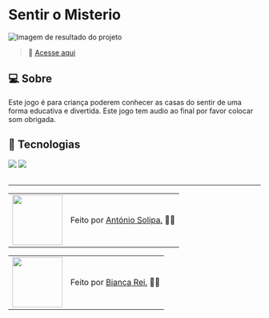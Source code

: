 # Sentir o Misterio

![Imagem de resultado do projeto](#)
<br>

> 🚀 <a href="https://sentir-o-misterio.vercel.app/">Acesse aqui</a>

## 💻 Sobre

Este jogo é para criança poderem conhecer as casas do sentir de uma forma educativa e divertida.
Este jogo tem audio ao final por favor colocar som obrigada.

## 🧠 Tecnologias

<div>
    <img src="https://img.shields.io/badge/HTML5-E34F26?style=for-the-badge&logo=html5&logoColor=white" />
    <img src="https://img.shields.io/badge/CSS3-1572B6?style=for-the-badge&logo=css3&logoColor=white" />
</div>
<br>

---

<table>
  <tr>
    <td>
      <img src="https://github.com/asolipa1.png" width="100px" />
    </td>
    <td>
      Feito por <a href="https://github.com/asolipa1">António Solipa.</a> 🙋‍♂️
    </td>
  </tr>
</table>

<table>
  <tr>
    <td>
      <img src="https://github.com/Biancarei2007.png" width="100px" />
    </td>
    <td>
      Feito por <a href="https://github.com/Biancarei2007">Bianca Rei.</a> 🙋‍♂️
    </td>
  </tr>
</table>
